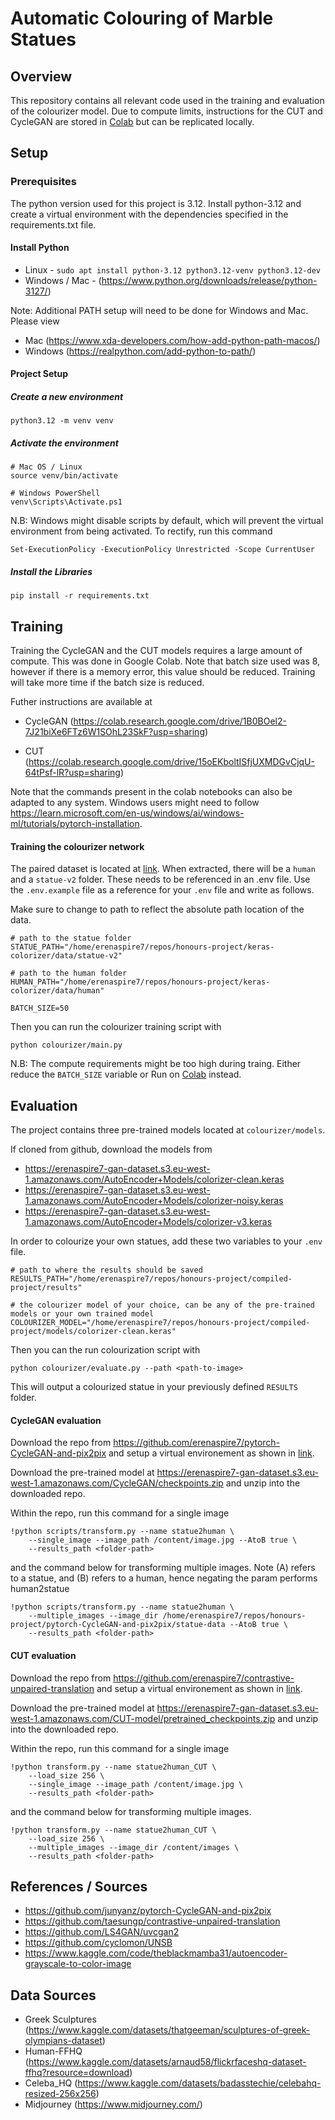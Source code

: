 # Automatic Colouring of Marble Statues

## Overview

This repository contains all relevant code used in the training and evaluation of the colourizer model. Due to compute limits, instructions for the CUT and CycleGAN are stored in [Colab](#training) but can be replicated locally.

## Setup

### Prerequisites

The python version used for this project is 3.12. Install python-3.12 and create a virtual environment with the dependencies specified in the requirements.txt file.

#### Install Python

- Linux - `sudo apt install python-3.12 python3.12-venv python3.12-dev`
- Windows / Mac - (https://www.python.org/downloads/release/python-3127/)

Note: Additional PATH setup will need to be done for Windows and Mac. Please view

- Mac (https://www.xda-developers.com/how-add-python-path-macos/)
- Windows (https://realpython.com/add-python-to-path/)

#### Project Setup

##### Create a new environment

```
python3.12 -m venv venv
```

##### Activate the environment

```
# Mac OS / Linux
source venv/bin/activate

# Windows PowerShell
venv\Scripts\Activate.ps1
```

N.B: Windows might disable scripts by default, which will prevent the virtual environment from being activated. To rectify, run this command

```
Set-ExecutionPolicy -ExecutionPolicy Unrestricted -Scope CurrentUser
```

##### Install the Libraries

```
pip install -r requirements.txt
```

## Training

Training the CycleGAN and the CUT models requires a large amount of compute. This was done in Google Colab. Note that batch size used was 8, however if there is a memory error, this value should be reduced. Training will take more time if the batch size is reduced.

Futher instructions are available at

- CycleGAN (https://colab.research.google.com/drive/1B0BOel2-7J21biXe6FTz6W1SOhL23SkF?usp=sharing)

- CUT (https://colab.research.google.com/drive/15oEKboltISfjUXMDGvCjqU-64tPsf-lR?usp=sharing)

Note that the commands present in the colab notebooks can also be adapted to any system. Windows users might need to follow https://learn.microsoft.com/en-us/windows/ai/windows-ml/tutorials/pytorch-installation.

#### Training the colourizer network

The paired dataset is located at [link](https://erenaspire7-gan-dataset.s3.eu-west-1.amazonaws.com/colourization-dataset-v2.zip). When extracted, there will be a `human` and a `statue-v2` folder. These needs to be referenced in an .env file. Use the `.env.example` file as a reference for your `.env` file and write as follows.

Make sure to change to path to reflect the absolute path location of the data.

```
# path to the statue folder
STATUE_PATH="/home/erenaspire7/repos/honours-project/keras-colorizer/data/statue-v2"

# path to the human folder
HUMAN_PATH="/home/erenaspire7/repos/honours-project/keras-colorizer/data/human"

BATCH_SIZE=50
```

Then you can run the colourizer training script with

```
python colourizer/main.py
```

N.B: The compute requirements might be too high during traing. Either reduce the `BATCH_SIZE` variable or Run on [Colab](https://colab.research.google.com/drive/1jvUo6M7xOgS-WApA_ohdYtIjC5JgnM31?usp=sharing) instead.

## Evaluation

The project contains three pre-trained models located at `colourizer/models`.

If cloned from github, download the models from

- https://erenaspire7-gan-dataset.s3.eu-west-1.amazonaws.com/AutoEncoder+Models/colorizer-clean.keras
- https://erenaspire7-gan-dataset.s3.eu-west-1.amazonaws.com/AutoEncoder+Models/colorizer-noisy.keras
- https://erenaspire7-gan-dataset.s3.eu-west-1.amazonaws.com/AutoEncoder+Models/colorizer-v3.keras

In order to colourize your own statues, add these two variables to your `.env` file.

```
# path to where the results should be saved
RESULTS_PATH="/home/erenaspire7/repos/honours-project/compiled-project/results"

# the colourizer model of your choice, can be any of the pre-trained models or your own trained model
COLOURIZER_MODEL="/home/erenaspire7/repos/honours-project/compiled-project/models/colorizer-clean.keras"
```

Then you can the run colourization script with

```
python colourizer/evaluate.py --path <path-to-image>
```

This will output a colourized statue in your previously defined `RESULTS` folder.

#### CycleGAN evaluation

Download the repo from https://github.com/erenaspire7/pytorch-CycleGAN-and-pix2pix and setup a virtual environement as shown in [link](#setup).

Download the pre-trained model at https://erenaspire7-gan-dataset.s3.eu-west-1.amazonaws.com/CycleGAN/checkpoints.zip and unzip into the downloaded repo.

Within the repo, run this command for a single image

```
!python scripts/transform.py --name statue2human \
	--single_image --image_path /content/image.jpg --AtoB true \
	--results_path <folder-path>
```

and the command below for transforming multiple images. Note (A) refers to a statue, and (B) refers to a human, hence negating the param performs human2statue

```
!python scripts/transform.py --name statue2human \
	--multiple_images --image_dir /home/erenaspire7/repos/honours-project/pytorch-CycleGAN-and-pix2pix/statue-data --AtoB true \
	--results_path <folder-path>
```

#### CUT evaluation

Download the repo from https://github.com/erenaspire7/contrastive-unpaired-translation and setup a virtual environement as shown in [link](#setup).

Download the pre-trained model at https://erenaspire7-gan-dataset.s3.eu-west-1.amazonaws.com/CUT-model/pretrained_checkpoints.zip and unzip into the downloaded repo.

Within the repo, run this command for a single image

```
!python transform.py --name statue2human_CUT \
	--load_size 256 \
	--single_image --image_path /content/image.jpg \
	--results_path <folder-path>
```

and the command below for transforming multiple images.

```
!python transform.py --name statue2human_CUT \
	--load_size 256 \
	--multiple_images --image_dir /content/images \
	--results_path <folder-path>
```

## References / Sources

- https://github.com/junyanz/pytorch-CycleGAN-and-pix2pix
- https://github.com/taesungp/contrastive-unpaired-translation
- https://github.com/LS4GAN/uvcgan2
- https://github.com/cyclomon/UNSB
- https://www.kaggle.com/code/theblackmamba31/autoencoder-grayscale-to-color-image

## Data Sources

- Greek Sculptures (https://www.kaggle.com/datasets/thatgeeman/sculptures-of-greek-olympians-dataset)
- Human-FFHQ (https://www.kaggle.com/datasets/arnaud58/flickrfaceshq-dataset-ffhq?resource=download)
- Celeba_HQ (https://www.kaggle.com/datasets/badasstechie/celebahq-resized-256x256)
- Midjourney (https://www.midjourney.com/)
